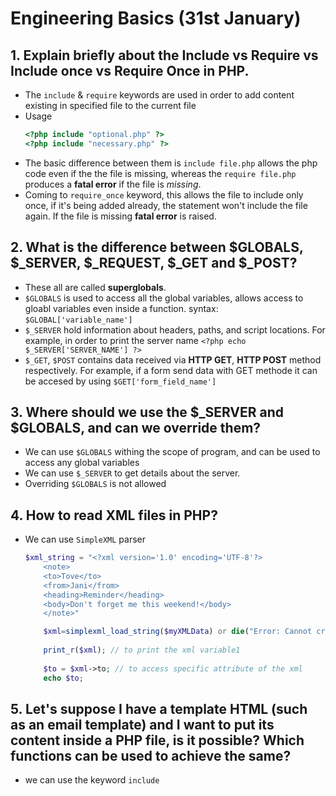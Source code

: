 # Engineering Basics (31st January)

## 1. Explain briefly about the Include vs Require vs Include once vs Require Once in PHP.
- The `include` & `require` keywords are used in order to add content existing in specified file to the current file
- Usage
    ```php
    <?php include "optional.php" ?>
    <?php include "necessary.php" ?>
    ```
- The basic difference between them is `include file.php` allows the php code even if the the file is missing, whereas the `require file.php` produces a **fatal error** if the file is *missing*.
- Coming to `require_once` keyword, this allows the file to include only once, if it's being added already, the statement won't include the file again. If the file is missing **fatal error** is raised.

## 2. What is the difference between $GLOBALS, $_SERVER, $_REQUEST, $_GET and $_POST?
- These all are called **superglobals**.
- `$GLOBALS` is used to access all the global variables, allows access to gloabl variables even inside a function. syntax: `$GLOBAL['variable_name']`
- `$_SERVER` hold information about headers, paths, and script locations. For example, in order to print the server name `<?php echo $_SERVER['SERVER_NAME'] ?>`
- `$_GET`, `$POST` contains data received via **HTTP GET**, **HTTP POST** method respectively. For example, if a form send data with GET methode it can be accesed by using `$GET['form_field_name']`

## 3. Where should we use the $_SERVER and $GLOBALS, and can we override them?
- We can use `$GLOBALS` withing the scope of program, and can be used to access any global variables
- We can use `$_SERVER` to get details about the server. 
- Overriding `$GLOBALS` is not allowed

## 4. How to read XML files in PHP?
- We can use `SimpleXML` parser
    ```php
    $xml_string = "<?xml version='1.0' encoding='UTF-8'?>
        <note>
        <to>Tove</to>
        <from>Jani</from>
        <heading>Reminder</heading>
        <body>Don't forget me this weekend!</body>
        </note>"
    
        $xml=simplexml_load_string($myXMLData) or die("Error: Cannot create object");
        
        print_r($xml); // to print the xml variable1
        
        $to = $xml->to; // to access specific attribute of the xml
        echo $to;
    ```


## 5. Let's suppose I have a template HTML (such as an email template) and I want to put its content inside a PHP file, is it possible? Which functions can be used to achieve the same?
- we can use the keyword `include`